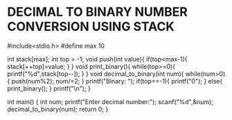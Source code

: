 # DECIMAL TO BINARY NUMBER CONVERSION USING STACK
#include<stdio.h>
#define max 10

int stack[max];
int top = -1;
void push(int value){
     if(top<max-1){
       stack[++top]=value;
       }
       }
void print_binary(){
    while(top>=0){
       printf("%d",stack[top--]);
       }
       }
void decimal_to_binary(int num){
    while(num>0){
       push(num%2);
       num/=2;
       }
    printf("Binary: ");
    if(top==-1){
       printf("0");
       }
    else{
       print_binary();
       }
    printf("\n");
    }

    
int main()
{
   int num;
   printf("Enter decimal number:");
   scanf("%d",&num);
   decimal_to_binary(num);
   return 0;
   }

